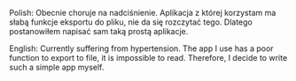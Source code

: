 Polish: Obecnie choruje na nadciśnienie. Aplikacja z której korzystam ma słabą funkcje eksportu do pliku, nie da się rozczytać tego. Dlatego postanowiłem napisać sam taką prostą aplikacje.

English: Currently suffering from hypertension. The app I use has a poor function to export to file, it is impossible to read. Therefore, I decide to write such a simple app myself.